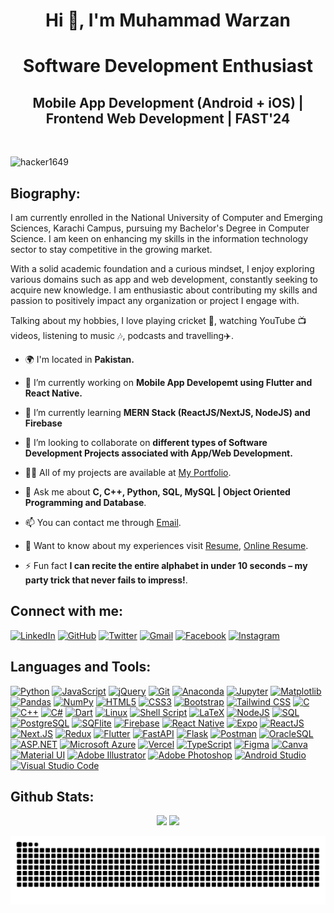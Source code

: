 <h1 align="center">Hi 👋, I'm Muhammad Warzan</h1>
<h1 align="center">Software Development Enthusiast</h1>
<h2 align="center">Mobile App Development (Android + iOS) | Frontend Web Development | FAST'24</h2>

<br>

<p align="left"> <img src="https://komarev.com/ghpvc/?username=hacker1649&label=Profile%20views&color=0e75b6&style=flat" alt="hacker1649" /> </p>

<h2 align="left">Biography:</h2>

I am currently enrolled in the National University of Computer and Emerging Sciences, Karachi Campus, pursuing my Bachelor's Degree in Computer Science. I am keen on enhancing my skills in the information technology sector to stay competitive in the growing market.

With a solid academic foundation and a curious mindset, I enjoy exploring various domains such as app and web development, constantly seeking to acquire new knowledge. I am enthusiastic about contributing my skills and passion to positively impact any organization or project I engage with.

Talking about my hobbies, I love playing cricket 🏏, watching YouTube 📺 videos, listening to music 🎶, podcasts and travelling✈️.

- 🌍 I'm located in **Pakistan.**

- 🔭 I’m currently working on **Mobile App Developemt using Flutter and React Native.**

- 🌱 I’m currently learning **MERN Stack (ReactJS/NextJS, NodeJS) and Firebase**

- 👯 I’m looking to collaborate on **different types of Software Development Projects associated with App/Web Development.**

- 👨‍💻 All of my projects are available at [My Portfolio](https://muhammadwarzan.vercel.app/).

- 💬 Ask me about **C, C++, Python, SQL, MySQL | Object Oriented Programming and Database**.

- 📫 You can contact me through [Email](mailto:muhammad1649programmer@gmail.com ).

- 📄 Want to know about my experiences visit [Resume](https://drive.google.com/file/d/15dWYT2inftppgmQdgZecvN0Dv98z5vTI/view), [Online Resume](https://profilopeak.vercel.app/).

- ⚡ Fun fact **I can recite the entire alphabet in under 10 seconds – my party trick that never fails to impress!**.

<h2 align="left">Connect with me:</h2>
<p align="left">
<a href="https://linkedin.com/in/viki25070z"><img alt="LinkedIn" src="https://img.shields.io/badge/linkedin%20-%230077B5.svg?&style=for-the-badge&logo=linkedin&logoColor=white"/></a>
<a href="https://github.com/hacker1649"><img alt="GitHub" src="https://img.shields.io/badge/github%20-%23121011.svg?&style=for-the-badge&logo=github&logoColor=white"/></a>
<a href="https://twitter.com/warzan_222555"><img alt="Twitter" src="https://img.shields.io/badge/twitter%20-%231DA1F2.svg?&style=for-the-badge&logo=X&logoColor=white"/></a>
<a href="mailto:muhammad1649programmer@gmail.com"><img alt="Gmail" src="https://img.shields.io/badge/gmail-%23EA4335.svg?&style=for-the-badge&logo=gmail&logoColor=white"/></a>
<a href="https://www.facebook.com/muhammad.warzan.92"><img alt="Facebook" src="https://img.shields.io/badge/facebook%20-%231877F2.svg?&style=for-the-badge&logo=facebook&logoColor=white"/></a>
<a href="https://www.instagram.com/sacrastic_viki"><img alt="Instagram" src="https://img.shields.io/badge/instagram%20-%23E4405F.svg?&style=for-the-badge&logo=instagram&logoColor=white"/></a>
</p>

<h2 align="left">Languages and Tools:</h2><p align="left">
<a href="https://www.python.org/"><img alt="Python" src="https://img.shields.io/badge/python%20-%2314354C.svg?&style=for-the-badge&logo=python&logoColor=white"/></a>
<a href="https://www.w3schools.com/js/"><img alt="JavaScript" src="https://img.shields.io/badge/javascript%20-%23323330.svg?&style=for-the-badge&logo=javascript&logoColor=%23F7DF1E"/></a>
<a href="https://jquery.com/"><img alt="jQuery" src="https://img.shields.io/badge/jquery%20-%230769AD.svg?&style=for-the-badge&logo=jquery&logoColor=white"/></a>
<a href="https://www.git-scm.com/"><img alt="Git" src="https://img.shields.io/badge/git%20-%23F05033.svg?&style=for-the-badge&logo=git&logoColor=white"/></a>
<a href="https://www.anaconda.com/"><img alt="Anaconda" src="https://img.shields.io/badge/anaconda%20-%2342B029.svg?&style=for-the-badge&logo=anaconda&logoColor=white"/></a>
<a href="https://jupyter.org/"><img alt="Jupyter" src="https://img.shields.io/badge/Jupyter%20-%23F37626.svg?&style=for-the-badge&logo=Jupyter&logoColor=white" /></a>
<a href="https://matplotlib.org/"><img alt="Matplotlib" src="https://img.shields.io/badge/matplotlib%20-%23007ACC.svg?&style=for-the-badge&logo=matplotlib&logoColor=white" /></a>
<a href="https://pandas.pydata.org/"><img alt="Pandas" src="https://img.shields.io/badge/pandas%20-%23150458.svg?&style=for-the-badge&logo=pandas&logoColor=white" /></a>
<a href="https://numpy.org/"><img alt="NumPy" src="https://img.shields.io/badge/numpy%20-%23013243.svg?&style=for-the-badge&logo=numpy&logoColor=white" /></a>
<a href="https://www.w3schools.com/html/"><img alt="HTML5" src="https://img.shields.io/badge/html5%20-%23E34F26.svg?&style=for-the-badge&logo=html5&logoColor=white"/></a>
<a href="https://www.w3schools.com/css/css_intro.asp"><img alt="CSS3" src="https://img.shields.io/badge/css3%20-%231572B6.svg?&style=for-the-badge&logo=css3&logoColor=white"/></a>
<a href="https://getbootstrap.com/"><img alt="Bootstrap" src="https://img.shields.io/badge/bootstrap%20-%23563D7C.svg?&style=for-the-badge&logo=bootstrap&logoColor=white"/></a>
<a href="https://tailwindcss.com/"><img alt="Tailwind CSS" src="https://img.shields.io/badge/tailwind%20css%20-%2338B2AC.svg?&style=for-the-badge&logo=tailwind-css&logoColor=white"/></a>
<a href="https://www.w3schools.com/c/c_intro.php"><img alt="C" src="https://img.shields.io/badge/c%20-%2300599C.svg?&style=for-the-badge&logo=c&logoColor=white"/></a>
<a href="https://www.w3schools.com/cpp/cpp_intro.asp"><img alt="C++" src="https://img.shields.io/badge/c++%20-%2300599C.svg?&style=for-the-badge&logo=c%2B%2B&ogoColor=white"/></a>
<a href="https://www.w3schools.com/cs/index.php"><img alt="C#" src="https://img.shields.io/badge/c%23%20-%23239120.svg?&style=for-the-badge&logo=c-sharp&logoColor=white"/></a>
<a href="https://dart.dev/"><img alt="Dart" src="https://img.shields.io/badge/dart-%230175C2.svg?&style=for-the-badge&logo=dart&logoColor=white"/></a>
<a href="https://ubuntu.com/"><img alt="Linux" src="https://img.shields.io/badge/Ubuntu-E95420?style=for-the-badge&logo=ubuntu&logoColor=white" /></a>
<a href="https://www.geeksforgeeks.org/introduction-linux-shell-shell-scripting/"><img alt="Shell Script" src="https://img.shields.io/badge/shell_script%20-%23121011.svg?&style=for-the-badge&logo=gnu-bash&logoColor=white"/></a>
<a href="https://www.overleaf.com/"><img alt="LaTeX" src="https://img.shields.io/badge/latex%20-%23008080.svg?&style=for-the-badge&logo=latex&logoColor=white"/></a>
<a href="https://nodejs.org/en"><img alt="NodeJS" src="https://img.shields.io/badge/Nodejs-Nodejs?style=for-the-badge&logo=node.js&color=303030"/></a>
<a href="https://www.w3schools.com/sql/"><img alt="SQL" src="https://img.shields.io/badge/sql%20-%234169E1.svg?&style=for-the-badge&logo=sql&logoColor=white"/></a>
<a href="https://www.postgresql.org/"><img alt="PostgreSQL" src="https://img.shields.io/badge/postgresql%20-%23336791.svg?&style=for-the-badge&logo=postgresql&logoColor=white"/></a>
<a href="https://docs.flutter.dev/cookbook/persistence/sqlite"><img alt="SQFlite" src="https://img.shields.io/badge/sqflite%20-%2300BFFF.svg?&style=for-the-badge&logo=sqlite&logoColor=white"/></a>
<a href="https://firebase.google.com/"><img alt="Firebase" src="https://img.shields.io/badge/firebase%20-%23039BE5.svg?&style=for-the-badge&logo=firebase&logoColor=white"/></a>
<a href="https://reactnative.dev/"><img alt="React Native" src="https://img.shields.io/badge/react%20native%20-%2300D8FF.svg?&style=for-the-badge&logo=react&logoColor=white"/></a>
<a href="https://expo.dev/"><img alt="Expo" src="https://img.shields.io/badge/expo%20-%231DA1F2.svg?&style=for-the-badge&logo=expo&logoColor=white"/></a>
<a href="https://react.dev/"><img alt='ReactJS' src="https://img.shields.io/badge/ReactJS-ReactJS?style=for-the-badge&logo=react&color=303030"/></a>
<a href="https://nextjs.org/"><img alt='Next.JS' src="https://img.shields.io/badge/NextJS-NextJS?style=for-the-badge&logo=next.js&color=000000"/></a>
<a href="https://redux.js.org/"><img alt="Redux" src="https://img.shields.io/badge/Redux-Redux?style=for-the-badge&logo=redux&logoColor=fff&color=764ABC"/></a>
<a href="https://flutter.dev/"><img alt="Flutter" src="https://img.shields.io/badge/Flutter-%2302569B.svg?&style=for-the-badge&logo=flutter&logoColor=white"/></a>
<a href="https://fastapi.tiangolo.com/"><img alt='FastAPI' src="https://img.shields.io/badge/FastAPI-FastAPI?style=for-the-badge&logo=fastapi&color=18191a"/></a>
<a href="https://flask.palletsprojects.com/en/3.0.x/"><img alt="Flask" src="https://img.shields.io/badge/flask%20-%23000.svg?&style=for-the-badge&logo=flask&logoColor=white"/></a>
<a href="https://www.postman.com/"><img alt="Postman" src="https://img.shields.io/badge/postman%20-%23FF6C37.svg?&style=for-the-badge&logo=postman&logoColor=white"/></a>
<a href="https://www.oracle.com/pk/database/sqldeveloper/"><img alt='OracleSQL' src="https://img.shields.io/badge/OracleSQL-OracleSQL?style=for-the-badge&logo=oracle&color=F80000"/></a>
<a href="https://dotnet.microsoft.com/en-us/apps/aspnet"><img alt='ASP.NET' src="https://img.shields.io/badge/ASPNET-ASPNET?style=for-the-badge&logo=.net&color=5C2D91"/></a>
<a href="https://azure.microsoft.com/en-us"><img alt='Microsoft Azure' src="https://img.shields.io/badge/Microsoft%20Azure-Microsoft%20Azure?style=for-the-badge&logo=microsoft%20azure&color=303030"/></a>
<a href="https://vercel.com/"><img alt="Vercel" src="https://img.shields.io/badge/vercel%20-%23000000.svg?&style=for-the-badge&logo=vercel&logoColor=white"/></a>
<a href="https://www.typescriptlang.org/"><img alt="TypeScript" src="https://img.shields.io/badge/TypeScript-TypeScript?style=for-the-badge&logo=typescript&logoColor=fff&color=3178C6"/></a>
<a href="https://www.figma.com/"><img alt="Figma" src="https://img.shields.io/badge/Figma-Figma?style=for-the-badge&logo=figma&logoColor=fff&color=F24E1E"/></a>
<a href="https://www.canva.com/"><img alt="Canva" src="https://img.shields.io/badge/canva%20-%2300C4CC.svg?&style=for-the-badge&logo=canva&logoColor=white"/></a>
<a href="https://mui.com/"><img alt="Material UI" src="https://img.shields.io/badge/material%2dui-0081CB?style=for-the-badge&logo=material%2Dui&logoColor=fff&color=0081CB"/></a>
<a href="https://www.adobe.com/products/illustrator.html"><img alt="Adobe Illustrator" src="https://img.shields.io/badge/Adobe%20Illustrator%20-%23FF9A00.svg?&style=for-the-badge&logo=adobe-illustrator&logoColor=white"/></a>
<a href="https://www.adobe.com/products/photoshop.html"><img alt="Adobe Photoshop" src="https://img.shields.io/badge/Adobe%20Photoshop%20-%230077FF.svg?&style=for-the-badge&logo=adobe%20photoshop&logoColor=white"/></a>
<a href="https://developer.android.com/studio"><img alt="Android Studio" src="https://img.shields.io/badge/Android%20Studio-3DDC84.svg?&style=for-the-badge&logo=android-studio&logoColor=white"/></a>
<a href="https://code.visualstudio.com/"><img alt="Visual Studio Code" src="https://img.shields.io/badge/Visual%20Studio%20Code-%23007ACC.svg?&style=for-the-badge&logo=visual-studio-code&logoColor=white"/></a>
</p>

<h2 align="left">Github Stats:</h2>

<div align="center">

  ![](https://bad-apple-github-readme.vercel.app/api?show_bg=1&username=hacker1649&theme=dracula&hide_border=true&show_icons=true&include_all_commits=true&count_private=false)
  ![](https://github-readme-stats.vercel.app/api/top-langs/?username=hacker1649&langs_count=10&theme=dracula&hide_border=true&include_all_commits=true&count_private=true&layout=compact)

</div>

<div align="center">

  ![Snake animation](https://github.com/s-shemmee/s-shemmee/blob/output/github-contribution-grid-snake-dark.svg)

</div>
